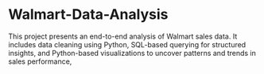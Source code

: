 # Walmart-Data-Analysis
This project presents an end-to-end analysis of Walmart sales data. It includes data cleaning using Python, SQL-based querying for structured insights, and Python-based visualizations to uncover patterns and trends in sales performance,
